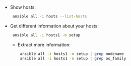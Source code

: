 * Show hosts:
   ```sh
    ansible all -i hosts --list-hosts
   ```

 * Get different information about your hosts:
      ```sh
       ansible all -i hosts1 -m setup
      ```
      - Extract more information:
         ```sh
          ansible all -i hosts1 -m setup | grep nodename
          ansible all -i hosts1 -m setup | grep os_family
         ```
